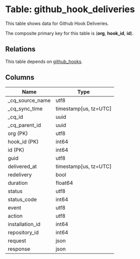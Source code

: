 # Table: github_hook_deliveries

This table shows data for Github Hook Deliveries.

The composite primary key for this table is (**org**, **hook_id**, **id**).

## Relations

This table depends on [github_hooks](github_hooks).

## Columns

| Name          | Type          |
| ------------- | ------------- |
|_cq_source_name|utf8|
|_cq_sync_time|timestamp[us, tz=UTC]|
|_cq_id|uuid|
|_cq_parent_id|uuid|
|org (PK)|utf8|
|hook_id (PK)|int64|
|id (PK)|int64|
|guid|utf8|
|delivered_at|timestamp[us, tz=UTC]|
|redelivery|bool|
|duration|float64|
|status|utf8|
|status_code|int64|
|event|utf8|
|action|utf8|
|installation_id|int64|
|repository_id|int64|
|request|json|
|response|json|